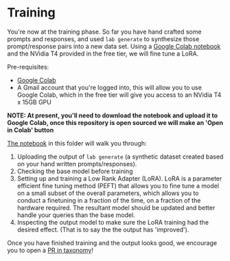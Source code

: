 # Training

You're now at the training phase. So far you have hand crafted some prompts and responses, and used `lab generate` to synthesize those prompt/response pairs into a new data set. Using a [Google Colab notebook](./Training_a_LoRA_With_Labrador.ipynb) and the NVidia T4 provided in the free tier, we will fine tune a LoRA. 

Pre-requisites: 
* [Google Colab](https://research.google.com/colaboratory/faq.html)
* A Gmail account that you're logged into, this will allow you to use Google Colab, which in the free tier will give you access to an NVidia T4 x 15GB GPU


**NOTE: At present, you'll need to download the notebook and upload it to Google Colab, once this repository is open sourced we will make an 'Open in Colab' button**

[The notebook](./Training_a_LoRA_With_Labrador.ipynb) in this folder will walk you through:
1. Uploading the output of `lab generate` (a synthetic dataset created based on your hand written prompts/responses).
2. Checking the base model before training
3. Setting up and training a Low Rank Adapter (LoRA). LoRA is a parameter efficient fine tuning method (PEFT) that allows you to fine tune a model on a small subset of the overall parameters, which allows you to conduct a finetuning in a fraction of the time, on a fraction of the hardware required. The resultant model should be updated and better handle your queries than the base model.
4. Inspecting the output model to make sure the LoRA training had the desired effect. (That is to say the the output has 'improved').
   
Once you have finished training and the output looks good, we encourage you  to open a [PR in taxonomy](https://github.com/open-labrador/taxonomy/pulls)!
